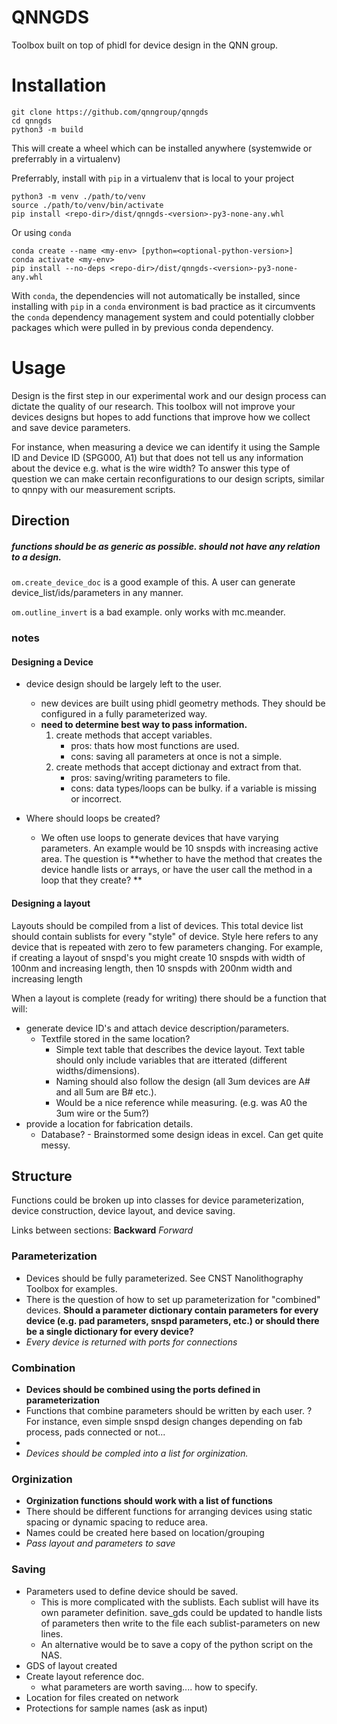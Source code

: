# QNNGDS

Toolbox built on top of phidl for device design in the QNN group. 

# Installation

```
git clone https://github.com/qnngroup/qnngds
cd qnngds
python3 -m build
```

This will create a wheel which can be installed anywhere (systemwide or preferrably in a virtualenv)

Preferrably, install with `pip` in a virtualenv that is local to your project
```
python3 -m venv ./path/to/venv
source ./path/to/venv/bin/activate
pip install <repo-dir>/dist/qnngds-<version>-py3-none-any.whl
```

Or using `conda`
```
conda create --name <my-env> [python=<optional-python-version>]
conda activate <my-env>
pip install --no-deps <repo-dir>/dist/qnngds-<version>-py3-none-any.whl
```

With `conda`, the dependencies will not automatically be installed, since installing with `pip` in a `conda` environment is bad practice as it circumvents the `conda` dependency management system and could potentially clobber packages which were pulled in by previous conda dependency.

# Usage

Design is the first step in our experimental work and our design process can dictate the quality of our research. 
This toolbox will not improve your devices designs but hopes to add functions that improve how we collect and save device parameters. 

For instance, when measuring a device we can identify it using the Sample ID and Device ID (SPG000, A1) but that does not tell us any information about the device e.g. what is the wire width? To answer this type of question we can make certain reconfigurations to our design scripts, similar to qnnpy with our measurement scripts. 

## Direction

##### functions should be as generic as possible. should not have any relation to a design.
`om.create_device_doc` is a good example of this. A user can generate device_list/ids/parameters in any manner.

`om.outline_invert` is a bad example. only works with mc.meander.

### notes

#### Designing a Device
- device design should be largely left to the user. 
	- new devices are built using phidl geometry methods. They should be configured in a fully parameterized way. 
	- **need to determine best way to pass information.** 
		1. create methods that accept variables. 
			- pros: thats how most functions are used. 
			- cons: saving all parameters at once is not a simple.
		2. create methods that accept dictionay and extract from that.  
			- pros: saving/writing parameters to file. 
			- cons: data types/loops can be bulky. if a variable is missing or incorrect.

- Where should loops be created? 
	- We often use loops to generate devices that have varying parameters. An example would be 10 snspds with increasing active area. The question is **whether to have the method that creates the device handle lists or arrays, or have the user call the method in a loop that they create? **
#### Designing a layout
Layouts should be compiled from a list of devices. This total device list should contain sublists for every "style" of device. Style here refers to any device that is repeated with zero to few parameters changing. For example, if creating a layout of snspd's you might create 10 snspds with width of 100nm and increasing length, then 10 snspds with 200nm width and increasing length

When a layout is complete (ready for writing) there should be a function that will:
- generate device ID's and attach device description/parameters. 
	- Textfile stored in the same location?
		- Simple text table that describes the device layout. Text table should only include variables that are itterated (different widths/dimensions). 
		- Naming should also follow the design (all 3um devices are A# and all 5um are B# etc.).
		- Would be a nice reference while measuring. (e.g. was A0 the 3um wire or the 5um?)
- provide a location for fabrication details.
	- Database?
			- Brainstormed some design ideas in excel. Can get quite messy. 
			
	
	
## Structure
Functions could be broken up into classes for device parameterization, device construction, device layout, and device saving. 

Links between sections: **Backward** *Forward*
### Parameterization
- Devices should be fully parameterized. See CNST Nanolithography Toolbox for examples. 
- There is the question of how to set up parameterization for "combined" devices. **Should a parameter dictionary contain parameters for every device (e.g. pad parameters, snspd parameters, etc.) or should there be a single dictionary for every device?** 
- *Every device is returned with ports for connections*

### Combination
- **Devices should be combined using the ports defined in parameterization**
- Functions that combine parameters should be written by each user. ? For instance, even simple snspd design changes depending on fab process, pads connected or not... 
- 
- *Devices should be compled into a list for orginization.*

### Orginization
- **Orginization functions should work with a list of functions**
- There should be different functions for arranging devices using static spacing or dynamic spacing to reduce area. 
- Names could be created here based on location/grouping
- *Pass layout and parameters to save*


### Saving
- Parameters used to define device should be saved.
	- This is more complicated with the sublists. Each sublist will have its own parameter definition. save_gds could be updated to handle lists of parameters then write to the file each sublist-parameters on new lines. 
	- An alternative would be to save a copy of the python script on the NAS. 
- GDS of layout created
- Create layout reference doc.
	- what parameters are worth saving.... how to specify. 
- Location for files created on network
- Protections for sample names (ask as input)

